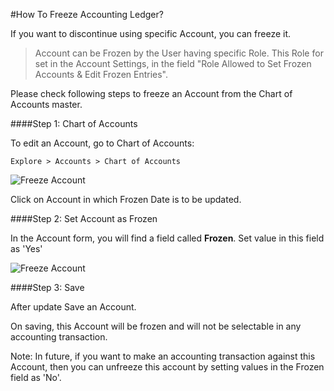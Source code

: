 #How To Freeze Accounting Ledger?

If you want to discontinue using specific Account, you can freeze it.

>Account can be Frozen by the User having specific Role. This Role for set in the Account Settings, in the field "Role Allowed to Set Frozen Accounts & Edit Frozen Entries".

Please check following steps to freeze an Account from the Chart of Accounts master.

####Step 1: Chart of Accounts

To edit an Account, go to Chart of Accounts:

`Explore > Accounts > Chart of Accounts`

<img class="screenshot" alt="Freeze Account" src="/assets/erpnext_docs/assets/img/articles/freeze-account-1.png">

Click on Account in which Frozen Date is to be updated.

####Step 2: Set Account as Frozen

In the Account form, you will find a field called **Frozen**. Set value in this field as 'Yes'

<img class="screenshot" alt="Freeze Account" src="/assets/erpnext_docs/assets/img/articles/freeze-account-2.png">

####Step 3: Save

After update Save an Account.  

On saving, this Account will be frozen and will not be selectable in any accounting transaction.

<div class ="well"> Note: In future, if you want to make an accounting transaction against this Account, then you can unfreeze this account by setting values in the Frozen field as 'No'.</div>




<!-- markdown -->